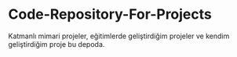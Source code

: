 # Code-Repository-For-Projects
Katmanlı mimari projeler, eğitimlerde geliştirdiğim projeler ve kendim geliştirdiğim proje bu depoda.
